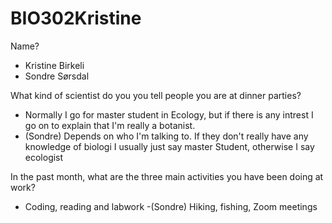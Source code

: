 # BIO302Kristine
Name?
- Kristine Birkeli
- Sondre Sørsdal

What kind of scientist do you you tell people you are at dinner parties?
- Normally I go for master student in Ecology, but if there is any intrest I go
on to explain that I'm really a botanist.
- (Sondre) Depends on who I'm talking to. If they don't really have any knowledge of biologi I usually just say master Student, otherwise I say ecologist

In the past month, what are the three main activities you have been doing at work?
- Coding, reading and labwork
-(Sondre) Hiking, fishing, Zoom meetings
